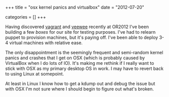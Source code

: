 +++
title = "osx kernel panics and virtualbox"
date = "2012-07-20"


categories = []
+++

Having discovered [vagrant](http://vagrantup.com/) and
[veewee](https://github.com/jedi4ever/veewee) recently at OR2012 I've
been building a few _boxes_ for our site for testing purposes. I've
had to relearn puppet to provision machines, but it's paying off. I've
been able to deploy 3-4 virtual machines with relative ease.

The only disappointment is the seemingly frequent and semi-random
kernel panics and crashes that I get on OSX (which is probably caused
by VirtualBox when I do lots of IO). It's making me rethink if I
really want to stick with OSX as my primary desktop OS in work. I may
have to revert back to using Linux at somepoint.

At least in Linux I know how to get a kdump out and debug the issue
but with OSX I'm not sure where I should begin to figure out what's
broken.

